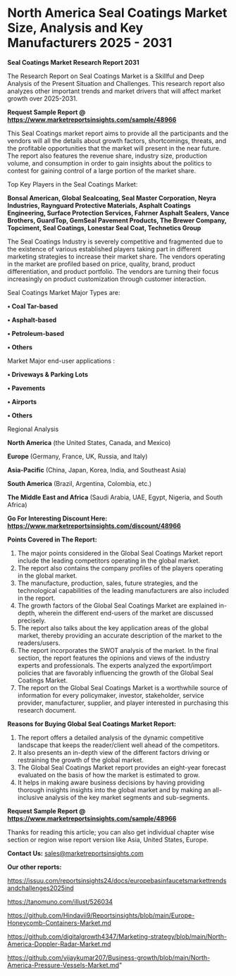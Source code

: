 # North America Seal Coatings Market Size, Analysis and Key Manufacturers 2025 - 2031

<strong>Seal Coatings Market Research Report 2031</strong>

The Research Report on Seal Coatings Market is a Skillful and Deep Analysis of the Present Situation and Challenges. This research report also analyzes other important trends and market drivers that will affect market growth over 2025-2031.

<strong>Request Sample Report @ <a href=https://www.marketreportsinsights.com/sample/48966>https://www.marketreportsinsights.com/sample/48966</a></strong>

This Seal Coatings market report aims to provide all the participants and the vendors will all the details about growth factors, shortcomings, threats, and the profitable opportunities that the market will present in the near future. The report also features the revenue share, industry size, production volume, and consumption in order to gain insights about the politics to contest for gaining control of a large portion of the market share.

Top Key Players in the Seal Coatings Market:

<strong>Bonsal American, Global Sealcoating, Seal Master Corporation, Neyra Industries, Raynguard Protective Materials, Asphalt Coatings Engineering, Surface Protection Services, Fahrner Asphalt Sealers, Vance Brothers, GuardTop, GemSeal Pavement Products, The Brewer Company, Topciment, Seal Coatings, Lonestar Seal Coat, Technetics Group</strong>

The Seal Coatings Industry is severely competitive and fragmented due to the existence of various established players taking part in different marketing strategies to increase their market share. The vendors operating in the market are profiled based on price, quality, brand, product differentiation, and product portfolio. The vendors are turning their focus increasingly on product customization through customer interaction.

Seal Coatings Market Major Types are:

<strong>•  Coal Tar-based

•  Asphalt-based

•  Petroleum-based

•  Others</strong>

Market Major end-user applications :

<strong>•  Driveways & Parking Lots

•  Pavements

•  Airports

•  Others</strong>

Regional Analysis

</u><strong><b>North America</b></strong> (the United States, Canada, and Mexico)

<strong><b>Europe </b></strong>(Germany, France, UK, Russia, and Italy)

<strong><b>Asia-Pacific</b></strong> (China, Japan, Korea, India, and Southeast Asia)

<strong><b>South America</b></strong> (Brazil, Argentina, Colombia, etc.)

<strong><b>The Middle East and Africa</b></strong> (Saudi Arabia, UAE, Egypt, Nigeria, and South Africa)

<strong>Go For Interesting Discount Here: <a href=https://www.marketreportsinsights.com/discount/48966>https://www.marketreportsinsights.com/discount/48966</a></strong>

<strong>Points Covered in The Report:</strong>
<ol>
  <li>The major points considered in the Global Seal Coatings Market report include the leading competitors operating in the global market.</li>
  <li>The report also contains the company profiles of the players operating in the global market.</li>
  <li>The manufacture, production, sales, future strategies, and the technological capabilities of the leading manufacturers are also included in the report.</li>
  <li>The growth factors of the Global Seal Coatings Market are explained in-depth, wherein the different end-users of the market are discussed precisely.</li>
  <li>The report also talks about the key application areas of the global market, thereby providing an accurate description of the market to the readers/users.</li>
  <li>The report incorporates the SWOT analysis of the market. In the final section, the report features the opinions and views of the industry experts and professionals. The experts analyzed the export/import policies that are favorably influencing the growth of the Global Seal Coatings Market.</li>
  <li>The report on the Global Seal Coatings Market is a worthwhile source of information for every policymaker, investor, stakeholder, service provider, manufacturer, supplier, and player interested in purchasing this research document.</li>
</ol>
<strong>Reasons for Buying Global Seal Coatings Market Report:</strong>

<ol>
  <li>The report offers a detailed analysis of the dynamic competitive landscape that keeps the reader/client well ahead of the competitors.</li>
  <li>It also presents an in-depth view of the different factors driving or restraining the growth of the global market.</li>
  <li>The Global Seal Coatings Market report provides an eight-year forecast evaluated on the basis of how the market is estimated to grow.</li>
  <li>It helps in making aware business decisions by having providing thorough insights insights into the global market and by making an all-inclusive analysis of the key market segments and sub-segments.</li>
</ol>
<strong>Request Sample Report @ <a href=https://www.marketreportsinsights.com/sample/48966>https://www.marketreportsinsights.com/sample/48966</a></strong>


Thanks for reading this article; you can also get individual chapter wise section or region wise report version like Asia, United States, Europe.

<strong>Contact Us:</strong>
sales@marketreportsinsights.com

<strong>Our other reports:</strong>

<a href=https://issuu.com/reportsinsights24/docs/europebasinfaucetsmarkettrendsandchallenges2025ind>https://issuu.com/reportsinsights24/docs/europebasinfaucetsmarkettrendsandchallenges2025ind</a>

<a href=https://tanomuno.com/illust/526034>https://tanomuno.com/illust/526034</a>

<a href=https://github.com/Hindavii9/Reportsinsights/blob/main/Europe-Honeycomb-Containers-Market.md>https://github.com/Hindavii9/Reportsinsights/blob/main/Europe-Honeycomb-Containers-Market.md</a>

<a href=https://github.com/digitalgrowth4347/Marketing-strategy/blob/main/North-America-Doppler-Radar-Market.md>https://github.com/digitalgrowth4347/Marketing-strategy/blob/main/North-America-Doppler-Radar-Market.md</a>

<a href=https://github.com/vijaykumar207/Business-growth/blob/main/North-America-Pressure-Vessels-Market.md>https://github.com/vijaykumar207/Business-growth/blob/main/North-America-Pressure-Vessels-Market.md</a>"

